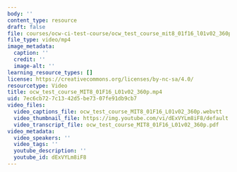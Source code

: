 ```yaml
---
body: ''
content_type: resource
draft: false
file: courses/ocw-ci-test-course/ocw_test_course_mit8_01f16_l01v02_360p_360p_16_9.mp4
file_type: video/mp4
image_metadata:
  caption: ''
  credit: ''
  image-alt: ''
learning_resource_types: []
license: https://creativecommons.org/licenses/by-nc-sa/4.0/
resourcetype: Video
title: ocw_test_course_MIT8_01F16_L01v02_360p.mp4
uid: 7ec6cb72-7c13-42d5-be73-07fe91db9cb7
video_files:
  video_captions_file: ocw_test_course_MIT8_01F16_L01v02_360p.webvtt
  video_thumbnail_file: https://img.youtube.com/vi/dExVYLm8iF8/default.jpg
  video_transcript_file: ocw_test_course_MIT8_01F16_L01v02_360p.pdf
video_metadata:
  video_speakers: ''
  video_tags: ''
  youtube_description: ''
  youtube_id: dExVYLm8iF8
---
```

